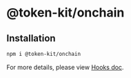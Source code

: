 # @token-kit/onchain

## Installation

```bash
npm i @token-kit/onchain
```

For more details, please view [Hooks doc](http://localhost:3333/docs/packages/onchain-tools).
